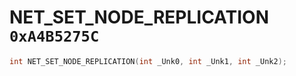 # NET_SET_NODE_REPLICATION `0xA4B5275C`

```cpp
int NET_SET_NODE_REPLICATION(int _Unk0, int _Unk1, int _Unk2);
```
